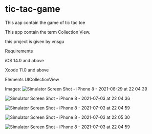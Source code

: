 
# tic-tac-game
This aap contain the game of tic tac toe

This app contain the term Collection View.

this project is given by vnsgu


Requirements

iOS 14.0 and above

Xcode 11.0 and above


Elements
UICollectionView

Images:
![Simulator Screen Shot - iPhone 8 - 2021-06-29 at 22 04 39](https://user-images.githubusercontent.com/75353075/123850540-c8c95b00-d937-11eb-832f-06bf987ce2b3.png)


![Simulator Screen Shot - iPhone 8 - 2021-07-03 at 22 04 36](https://user-images.githubusercontent.com/75353075/124361277-e5250a80-dc4b-11eb-8b1e-3832c382c6d4.png)

![Simulator Screen Shot - iPhone 8 - 2021-07-03 at 22 04 59](https://user-images.githubusercontent.com/75353075/124361288-f66e1700-dc4b-11eb-8d90-ab5fb855e247.png)


![Simulator Screen Shot - iPhone 8 - 2021-07-03 at 22 05 30](https://user-images.githubusercontent.com/75353075/124361290-f9690780-dc4b-11eb-8295-d1e460cfc3c2.png)


![Simulator Screen Shot - iPhone 8 - 2021-07-03 at 22 04 59](https://user-images.githubusercontent.com/75353075/124361256-c3c41e80-dc4b-11eb-9f4e-b5c56c5f4e5d.png)
